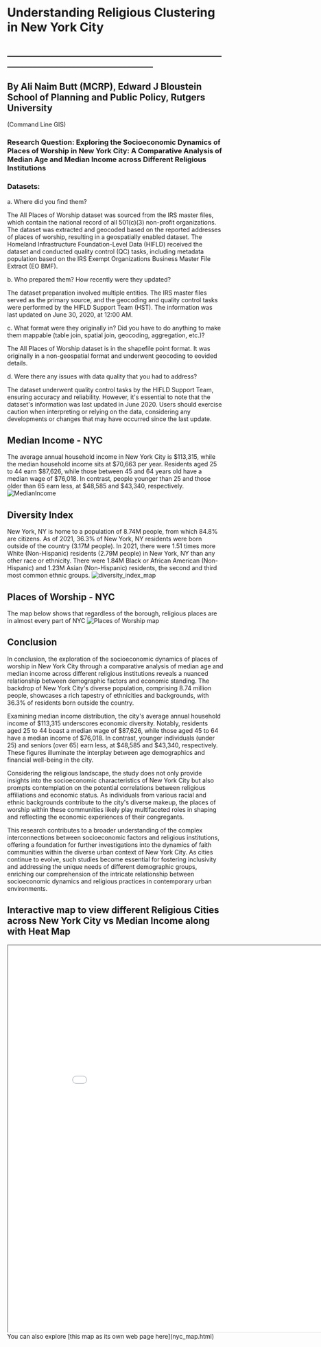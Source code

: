 # Understanding Religious Clustering in New York City
## ____________________________________________________________________________________
## By Ali Naim Butt (MCRP), Edward J Bloustein School of Planning and Public Policy, Rutgers University 
(Command Line GIS)

### Research Question: Exploring the Socioeconomic Dynamics of Places of Worship in New York City: A Comparative Analysis of Median Age and Median Income across Different Religious Institutions

### Datasets:
a. Where did you find them?

The All Places of Worship dataset was sourced from the IRS master files, which contain the national record of all 501(c)(3) non-profit organizations. The dataset was extracted and geocoded based on the reported addresses of places of worship, resulting in a geospatially enabled dataset. The Homeland Infrastructure Foundation-Level Data (HIFLD) received the dataset and conducted quality control (QC) tasks, including metadata population based on the IRS Exempt Organizations Business Master File Extract (EO BMF).

b. Who prepared them? How recently were they updated?

The dataset preparation involved multiple entities. The IRS master files served as the primary source, and the geocoding and quality control tasks were performed by the HIFLD Support Team (HST). The information was last updated on June 30, 2020, at 12:00 AM.

c. What format were they originally in? Did you have to do anything to make them mappable (table join, spatial join, geocoding, aggregation, etc.)?

The All Places of Worship dataset is in the shapefile point format. It was originally in a non-geospatial format and underwent geocoding to eovided details.

d. Were there any issues with data quality that you had to address?

The dataset underwent quality control tasks by the HIFLD Support Team, ensuring accuracy and reliability. However, it's essential to note that the dataset's information was last updated in June 2020. Users should exercise caution when interpreting or relying on the data, considering any developments or changes that may have occurred since the last update.


## Median Income - NYC 
The average annual household income in New York City is $113,315, while the median household income sits at $70,663 per year. Residents aged 25 to 44 earn $87,626, while those between 45 and 64 years old have a median wage of $76,018. In contrast, people younger than 25 and those older than 65 earn less, at $48,585 and $43,340, respectively.
![MedianIncome](https://github.com/alinaimbutt/FinalProject_ANB/assets/70640124/6e41ac4f-3410-4e86-974b-55e0d6b4498f)


## Diversity Index
New York, NY is home to a population of 8.74M people, from which 84.8% are citizens. As of 2021, 36.3% of New York, NY residents were born outside of the country (3.17M people).
In 2021, there were 1.51 times more White (Non-Hispanic) residents (2.79M people) in New York, NY than any other race or ethnicity. There were 1.84M Black or African American (Non-Hispanic) and 1.23M
Asian (Non-Hispanic) residents, the second and third most common ethnic groups.
![diversity_index_map](https://github.com/alinaimbutt/FinalProject_ANB/assets/70640124/c7b1f61a-6a3b-4b74-9b58-a78fe5bcb446)

## Places of Worship - NYC 
The map below shows that regardless of the borough, religious places are in almost every part of NYC
![Places of Worship map](https://github.com/alinaimbutt/FinalProject_ANB/assets/70640124/49161c0c-9edc-4231-bd2d-012bc9277433)

## Conclusion
In conclusion, the exploration of the socioeconomic dynamics of places of worship in New York City through a comparative analysis of median age and median income across different religious institutions reveals a nuanced relationship between demographic factors and economic standing. The backdrop of New York City's diverse population, comprising 8.74 million people, showcases a rich tapestry of ethnicities and backgrounds, with 36.3% of residents born outside the country.

Examining median income distribution, the city's average annual household income of $113,315 underscores economic diversity. Notably, residents aged 25 to 44 boast a median wage of $87,626, while those aged 45 to 64 have a median income of $76,018. In contrast, younger individuals (under 25) and seniors (over 65) earn less, at $48,585 and $43,340, respectively. These figures illuminate the interplay between age demographics and financial well-being in the city.

Considering the religious landscape, the study does not only provide insights into the socioeconomic characteristics of New York City but also prompts contemplation on the potential correlations between religious affiliations and economic status. As individuals from various racial and ethnic backgrounds contribute to the city's diverse makeup, the places of worship within these communities likely play multifaceted roles in shaping and reflecting the economic experiences of their congregants.

This research contributes to a broader understanding of the complex interconnections between socioeconomic factors and religious institutions, offering a foundation for further investigations into the dynamics of faith communities within the diverse urban context of New York City. As cities continue to evolve, such studies become essential for fostering inclusivity and addressing the unique needs of different demographic groups, enriching our comprehension of the intricate relationship between socioeconomic dynamics and religious practices in contemporary urban environments.
## Interactive map to view different Religious Cities across New York City vs Median Income along with Heat Map
<iframe src="nyc_map.html" width = '900' height = '900' ></iframe>
You can also explore [this map as its own web page here](nyc_map.html)
